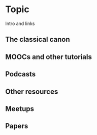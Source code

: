 # Topic

Intro and links 

##  The classical canon


##  MOOCs and other tutorials



##  Podcasts



##  Other resources


##  Meetups


##  Papers